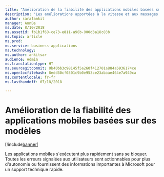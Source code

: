 ```yaml
---
title: "Amélioration de la fiabilité des applications mobiles basées sur des modèles"
description: "Les améliorations apportées à la vitesse et aux messages d'erreurs actionnables rendent l'expérience mobile plus conviviale"
author: sarafankit
manager: AnnBe
ms.date: 8/10/2018
ms.assetid: fb1b1f60-ce73-e811-a96b-000d3a18c83b
ms.topic: article
ms.prod: 
ms.service: business-applications
ms.technology: 
ms.author: ankitsar
audience: Admin
ms.translationtype: HT
ms.sourcegitcommit: 0b40bb3c98145f5a260f412701a884a5936174ce
ms.openlocfilehash: 8edd30cf0301c9b0e953ce23abaae464e7a949ca
ms.contentlocale: fr-fr
ms.lasthandoff: 07/18/2018

---
```

# <a name="model-driven-mobile-applications-are-more-reliable"></a>Amélioration de la fiabilité des applications mobiles basées sur des modèles


[!include[banner](../../includes/banner.md)]

Les applications mobiles s'exécutent plus rapidement sans se bloquer. Toutes les erreurs signalées aux utilisateurs sont actionnables pour plus d'autonomie ou fournissent des informations importantes à Microsoft pour un support technique rapide.

